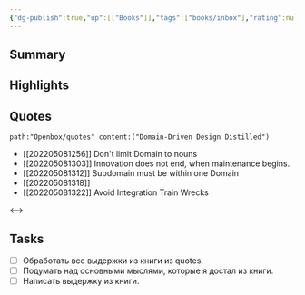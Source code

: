 ```yaml
---
{"dg-publish":true,"up":[["Books"]],"tags":["books/inbox"],"rating":null,"modified_at":"2022-05-18T08:06:12+03:00","date":"2022-05-03T12:57:45+03:00","permalink":"/refs/domain-driven-design-distilled/","dgHomeLink":false,"dgPassFrontmatter":true}
---
```





## Summary


## Highlights



## Quotes

```expander
path:"Openbox/quotes" content:("Domain-Driven Design Distilled")
```
 
- [[202205081256]] Don't limit Domain to nouns
- [[202205081303]] Innovation does not end, when maintenance begins.
- [[202205081312]] Subdomain must be within one Domain
- [[202205081318]] 
- [[202205081322]] Avoid Integration Train Wrecks
 
<-->

## Tasks

- [ ] Обработать все выдержки из книги из quotes.
- [ ] Подумать над основными мыслями, которые я достал из книги.
- [ ] Написать выдержку из книги.
